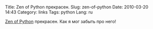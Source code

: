 Title: Zen of Python прекрасен.
Slug: zen-of-python
Date: 2010-03-20 14:43
Category: links
Tags: python
Lang: ru

[Zen of Python][1] прекрасен. Как я мог забыть про него!

[1]: http://www.python.org/dev/peps/pep-0020/
